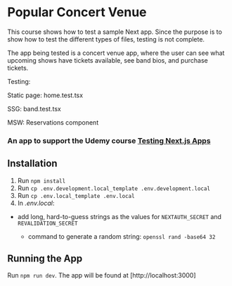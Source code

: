 # Popular Concert Venue

This course shows how to test a sample Next app. Since the purpose is to show how to test the different types of files, testing is not complete. 

The app being tested is a concert venue app, where the user can see what upcoming shows have tickets available, see band bios, and purchase tickets.

Testing:

Static page: home.test.tsx

SSG: band.test.tsx

MSW: Reservations component

### An app to support the Udemy course [Testing Next.js Apps](https://www.udemy.com/course/nextjs-testing/)

## Installation

1. Run `npm install`
1. Run `cp .env.development.local_template .env.development.local`
1. Run `cp .env.local_template .env.local`
1. In _.env.local_:

- add long, hard-to-guess strings as the values for `NEXTAUTH_SECRET` and `REVALIDATION_SECRET`

  - command to generate a random string: `openssl rand -base64 32`

## Running the App

Run `npm run dev`. The app will be found at [http://localhost:3000]
